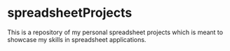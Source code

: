# spreadsheetProjects
This is a repository of my personal spreadsheet projects which is meant to showcase my skills in spreadsheet applications.
